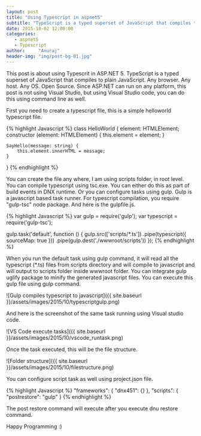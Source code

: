 ```yaml
---
layout: post
title: "Using Typescript in aspnet5"
subtitle: "TypeScript is a typed superset of JavaScript that compiles to plain JavaScript."
date: 2015-10-02 12:00:00
categories: 
   - aspnet5
   - Typescript
author:     "Anuraj"
header-img: "img/post-bg-01.jpg"
---
```

This post is about using Typescrit in ASP.NET 5. TypeScript is a typed superset of JavaScript that compiles to plain JavaScript. Any browser. Any host. Any OS. Open Source. Since ASP.NET can run on any platform, this post is not using Visual Studio, but using Visual Studio code, you can do this using command line as well.

First you need to create a typescript file, this is a simple helloworld typescript file.

{% highlight Javascript %}
class HelloWorld {
    element: HTMLElement;
    constructor (element: HTMLElement) { 
        this.element = element;
    }

    SayHello(message: string) {
        this.element.innerHTML = message;
    }
}
{% endhighlight %} 

You can create the file any where, I am using scripts folder, in root level. You can compile typescript using tsc.exe. You can either do this as part of build events in DNX runtime. Or you can configure tasks using gulp. Gulp is a javascript based task runner. For typescript compilation, you require "gulp-tsc" node package. And here is the gulpfile.js.

{% highlight Javascript %}
var gulp = require('gulp');
var typescript = require('gulp-tsc');

gulp.task('default', function () {
  gulp.src(['scripts/*.ts'])
    .pipe(typescript({ sourceMap: true }))
    .pipe(gulp.dest('./wwwroot/scripts'))
});
{% endhighlight %}

When you run the default task using gulp command, it will read all the typescript (*.ts) files from scripts directory and will compile to javascript and will output to scripts folder inside wwwroot folder. You can integrate gulp uglify package to minify the generated javascript files. You can execute this gulp file using gulp command.

![Gulp compiles typescript to javascript]({{ site.baseurl }}/assets/images/2015/10/typescriptgulp.png)

And here is the screenshot of the same task running using Visual studio code.
 
![VS Code execute tasks]({{ site.baseurl }}/assets/images/2015/10/vscode_runtask.png)

Once the task executed, this will be the file structure.

![Folder structure]({{ site.baseurl }}/assets/images/2015/10/filestructure.png)

You can configure script task as well using project.json file.

{% highlight Javascript %}
"frameworks": {
    "dnx451": {}
},
"scripts": {
    "postrestore": "gulp"
}
{% endhighlight %}

The post restore command will execute after you execute dnu restore command.

Happy Programming :)
